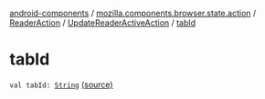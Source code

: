 [android-components](../../../index.md) / [mozilla.components.browser.state.action](../../index.md) / [ReaderAction](../index.md) / [UpdateReaderActiveAction](index.md) / [tabId](./tab-id.md)

# tabId

`val tabId: `[`String`](https://kotlinlang.org/api/latest/jvm/stdlib/kotlin/-string/index.html) [(source)](https://github.com/mozilla-mobile/android-components/blob/master/components/browser/state/src/main/java/mozilla/components/browser/state/action/BrowserAction.kt#L375)